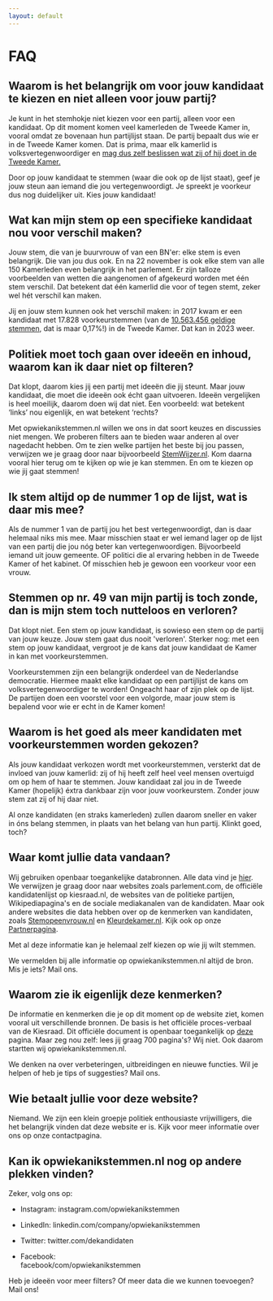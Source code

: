 ```yaml
---
layout: default
---
```


# FAQ

## Waarom is het belangrijk om voor jouw kandidaat te kiezen en niet alleen voor jouw partij?

Je kunt in het stemhokje niet kiezen voor een partij, alleen voor een kandidaat. Op dit moment komen veel kamerleden de Tweede Kamer in, vooral omdat ze bovenaan hun partijlijst staan. De partij bepaalt dus wie er in de Tweede Kamer komen. Dat is prima, maar elk kamerlid is volksvertegenwoordiger en [mag dus zelf beslissen wat zij of hij doet in de Tweede Kamer.](https://www.denederlandsegrondwet.nl/id/vi7ocbik33zl/artikel_96_stemmingen_zonder_last_of)

Door op jouw kandidaat te stemmen (waar die ook op de lijst staat), geef je jouw steun aan iemand die jou vertegenwoordigt. Je spreekt je voorkeur dus nog duidelijker uit. Kies jouw kandidaat!

## Wat kan mijn stem op een specifieke kandidaat nou voor verschil maken?

Jouw stem, die van je buurvrouw of van een BN'er: elke stem is even belangrijk. Die van jou dus ook. En na 22 november is ook elke stem van alle 150 Kamerleden even belangrijk in het parlement. Er zijn talloze voorbeelden van wetten die aangenomen of afgekeurd worden met één stem verschil. Dat betekent dat één kamerlid die voor of tegen stemt, zeker wel hét verschil kan maken.

Jij en jouw stem kunnen ook het verschil maken: in 2017 kwam er een kandidaat met 17.828 voorkeurstemmen (van de [10.563.456 geldige stemmen](https://www.kiesraad.nl/actueel/nieuws/2017/03/20/officiele-uitslag-tweede-kamerverkiezing-15-maart-2017), dat is maar 0,17%!) in de Tweede Kamer. Dat kan in 2023 weer.

## Politiek moet toch gaan over ideeën en inhoud, waarom kan ik daar niet op filteren?

Dat klopt, daarom kies jij een partij met ideeën die jij steunt. Maar jouw kandidaat, die moet die ideeën ook écht gaan uitvoeren. Ideeën vergelijken is heel moeilijk, daarom doen wij dat niet. Een voorbeeld: wat betekent ‘links’ nou eigenlijk, en wat betekent ‘rechts?

Met opwiekanikstemmen.nl willen we ons in dat soort keuzes en discussies niet mengen. We proberen filters aan te bieden waar anderen al over nagedacht hebben. Om te zien welke partijen het beste bij jou passen, verwijzen we je graag door naar bijvoorbeeld [StemWijzer.nl](https://stemwijzer.nl/). Kom daarna vooral hier terug om te kijken op wie je kan stemmen. En om te kiezen op wie jij gaat stemmen!

## Ik stem altijd op de nummer 1 op de lijst, wat is daar mis mee?

Als de nummer 1 van de partij jou het best vertegenwoordigt, dan is daar helemaal niks mis mee. Maar misschien staat er wel iemand lager op de lijst van een partij die jou nóg beter kan vertegenwoordigen. Bijvoorbeeld iemand uit jouw gemeente. OF politici die al ervaring hebben in de Tweede Kamer of het kabinet. Of misschien heb je gewoon een voorkeur voor een vrouw.

## Stemmen op nr. 49 van mijn partij is toch zonde, dan is mijn stem toch nutteloos en verloren?

Dat klopt niet. Een stem op jouw kandidaat, is sowieso een stem op de partij van jouw keuze. Jouw stem gaat dus nooit 'verloren'. Sterker nog: met een stem op jouw kandidaat, vergroot je de kans dat jouw kandidaat de Kamer in kan met voorkeurstemmen.

Voorkeurstemmen zijn een belangrijk onderdeel van de Nederlandse democratie. Hiermee maakt elke kandidaat op een partijlijst de kans om volksvertegenwoordiger te worden! Ongeacht haar of zijn plek op de lijst. De partijen doen een voorstel voor een volgorde, maar jouw stem is bepalend voor wie er echt in de Kamer komen!

## Waarom is het goed als meer kandidaten met voorkeurstemmen worden gekozen?

Als jouw kandidaat verkozen wordt met voorkeurstemmen, versterkt dat de invloed van jouw kamerlid: zij of hij heeft zelf heel veel mensen overtuigd om op hem of haar te stemmen. Jouw kandidaat zal jou in de Tweede Kamer (hopelijk) éxtra dankbaar zijn voor jouw voorkeurstem. Zonder jouw stem zat zij of hij daar niet.

Al onze kandidaten (en straks kamerleden) zullen daarom sneller en vaker in óns belang stemmen, in plaats van het belang van hun partij. Klinkt goed, toch?

## Waar komt jullie data vandaan?

Wij gebruiken openbaar toegankelijke databronnen. Alle data vind je [hier](https://github.com/Opwiekanikstemmen-nl/data). We verwijzen je graag door naar websites zoals parlement.com, de officiële kandidatenlijst op kiesraad.nl, de websites van de politieke partijen, Wikipediapagina's en de sociale mediakanalen van de kandidaten. Maar ook andere websites die data hebben over op de kenmerken van kandidaten, zoals [Stemopeenvrouw.nl](https://stemopeenvrouw.com/) en [Kleurdekamer.nl](https://kleurdekamer.nl/). Kijk ook op onze [Partnerpagina](https://opwiekanikstemmen.nl/partners).

Met al deze informatie kan je helemaal zelf kiezen op wie jij wilt stemmen.

We vermelden bij alle informatie op opwiekanikstemmen.nl altijd de bron. Mis je iets? Mail ons.

## Waarom zie ik eigenlijk deze kenmerken?

De informatie en kenmerken die je op dit moment op de website ziet, komen vooral uit verschillende bronnen. De basis is het officiële proces-verbaal van de Kiesraad. Dit officiële document is openbaar toegankelijk op [deze](https://www.kiesraad.nl/adviezen-en-publicaties/proces-verbalen/2021/02/05/proces-verbaal-over-geldigheid-en-nummering-kandidatenlijsten) pagina. Maar zeg nou zelf: lees jij graag 700 pagina's? Wij niet. Ook daarom startten wij opwiekanikstemmen.nl.

We denken na over verbeteringen, uitbreidingen en nieuwe functies. Wil je helpen of heb je tips of suggesties? Mail ons.

## Wie betaalt jullie voor deze website?

Niemand. We zijn een klein groepje politiek enthousiaste vrijwilligers, die het belangrijk vinden dat deze website er is. Kijk voor meer informatie over ons op onze contactpagina.

## Kan ik opwiekanikstemmen.nl nog op andere plekken vinden?

Zeker, volg ons op:

- Instagram: instagram.com/opwiekanikstemmen
    
- LinkedIn: linkedin.com/company/opwiekanikstemmen
    
- Twitter: twitter.com/dekandidaten
    
- Facebook:  
    facebook/com/opwiekanikstemmen
    

Heb je ideeën voor meer filters? Of meer data die we kunnen toevoegen? Mail ons!